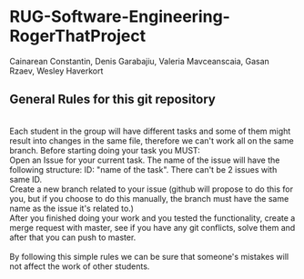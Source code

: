 # RUG-Software-Engineering-RogerThatProject
Cainarean Constantin, Denis Garabajiu, Valeria Mavceanscaia, Gasan Rzaev, Wesley Haverkort
## General Rules for this git repository
</br>
Each student in the group will have different tasks and some of them might result into changes in the same file, therefore we can't work all on the same branch.
Before starting doing your task you MUST:</br>
Open an Issue for your current task. The name of the issue will have the following structure: ID: "name of the task". There can't be 2 issues with same ID. </br>
Create a new branch related to your issue (github will propose to do this for you, but if you choose to do this manually, the branch must have the same name as the issue it's related to.)</br>
After you finished doing your work and you tested the functionality, create a merge request with master, see if you have any git conflicts, solve them and after that you can push to master.</br>
</br>
By following this simple rules we can be sure that someone's mistakes will not affect the work of other students. 
